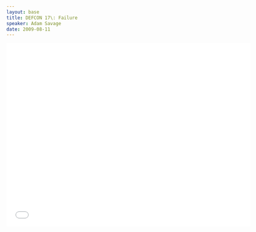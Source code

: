 ```yaml
---
layout: base
title: DEFCON 17\: Failure
speaker: Adam Savage
date: 2009-08-11
---
```


<div id="talk-container">
	<iframe width="640" height="480" src="//www.youtube.com/watch?v=1825zkmJVuE" frameborder="0" allowfullscreen></iframe>
</div>